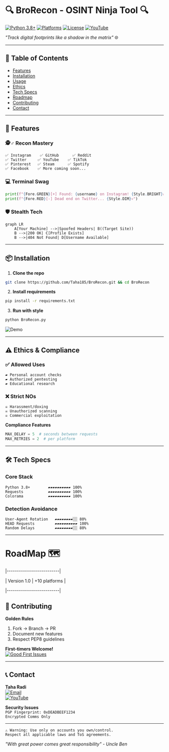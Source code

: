 
# 🔍 BroRecon - OSINT Ninja Tool 🔍

[![Python 3.8+](https://img.shields.io/badge/Python-3.8%2B-3776AB?logo=python)](https://python.org)
[![Platforms](https://img.shields.io/badge/Platforms-10%2B-brightgreen)](https://github.com/Taha185/SocialRecon-Pro)
[![License](https://img.shields.io/badge/License-MIT-red)](LICENSE)
[![YouTube](https://img.shields.io/badge/Video_Demo-Taha185-FF0000?logo=youtube)](https://youtube.com/@Taha185)

*"Track digital footprints like a shadow in the matrix"* 🌐

---

## 📌 Table of Contents
- [Features](#-features)
- [Installation](#-installation)
- [Usage](#-usage)
- [Ethics](#%EF%B8%8F-ethics)
- [Tech Specs](#-tech-specs)
- [Roadmap](#-roadmap)
- [Contributing](#-contributing)
- [Contact](#-contact)

---

## 🚀 Features

### 🕵️♂️ Recon Mastery
```text
✅ Instagram    ✅ GitHub      ✅ Reddit
✅ Twitter     ✅ YouTube    ✅ TikTok
✅ Pinterest   ✅ Steam      ✅ Spotify
✅ Facebook    ✅ More coming soon...
```

### 💻 Terminal Swag
```python
print(f"{Fore.GREEN}[+] Found: {username} on Instagram! {Style.BRIGHT}🔥")
print(f"{Fore.RED}[-] Dead end on Twitter... {Style.DIM}💀")
```

### 🛡️ Stealth Tech
```mermaid
graph LR
    A[Your Machine] -->|Spoofed Headers| B((Target Site))
    B -->|200 OK| C[Profile Exists]
    B -->|404 Not Found| D[Username Available]
```

---

## 📦 Installation

1. **Clone the repo**
```bash
git clone https://github.com/Taha185/BroRecon.git && cd BroRecon 
```

2. **Install requirements**
```bash
pip install -r requirements.txt
```

3. **Run with style**
```bash
python BroRecon.py
```

![Demo](https://via.placeholder.com/700x250.png?text=SocialRecon+Pro+Terminal+Demo+%7C+Watch+on+YouTube)

---

## ⚠️ Ethics & Compliance

### ✅ Allowed Uses
```text
▰ Personal account checks
▰ Authorized pentesting
▰ Educational research
```

### ❌ Strict NOs
```text
☠ Harassment/doxing
☠ Unauthorized scanning
☠ Commercial exploitation
```

**Compliance Features**
```python
MAX_DELAY = 5  # seconds between requests
MAX_RETRIES = 2  # per platform
```

---

## 🛠️ Tech Specs

### Core Stack
```text
Python 3.8+        ▰▰▰▰▰▰▰▰▰▰ 100%
Requests           ▰▰▰▰▰▰▰▰▰▰ 100%
Colorama           ▰▰▰▰▰▰▰▰▰▰ 100%
```

### Detection Avoidance
```text
User-Agent Rotation   ▰▰▰▰▰▰▰▰░░ 80%
HEAD Requests         ▰▰▰▰▰▰▰▰▰▰ 100%
Random Delays         ▰▰▰▰▰▰▰▰░░ 80%
```

---
# RoadMap 🗺️

|--------------------------|

| Version 1.0 |  +10 platforms |

|--------------------------|

## 🤝 Contributing

**Golden Rules**
1. Fork → Branch → PR
2. Document new features
3. Respect PEP8 guidelines

**First-timers Welcome!**  
[![Good First Issues](https://img.shields.io/badge/Good_First_Issues-3-blue)](https://github.com/Taha185/SocialRecon-Pro/issues)

---

## 📞 Contact

**Taha Radi**  
[![Email](https://img.shields.io/badge/-taha185185@gmail.com-D14836?logo=gmail)](mailto:taha185185@gmail.com)  
[![YouTube](https://img.shields.io/badge/-@Taha185-FF0000?logo=youtube)](https://youtube.com/@Taha185)  

**Security Issues**  
`PGP Fingerprint: 0xDEADBEEF1234`  
`Encrypted Comms Only`

---

```text
⚠️ Warning: Use only on accounts you own/control.  
Respect all applicable laws and ToS agreements.  
```

*"With great power comes great responsibility" - Uncle Ben*
